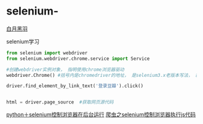 # selenium-
[白月黑羽](https://www.byhy.net/tut/auto/selenium/01/)

selenium学习
```python
from selenium import webdriver
from selenium.webdriver.chrome.service import Service

#创建webdriver实例对象， 指明使用chrome浏览器驱动
webdriver.Chrome() #括号内是chromedriver的地址， 是selenium3.x老版本写法， 新版本参照白月黑羽教程


```
```python
driver.find_element_by_link_text('登录豆瓣').click()


html = driver.page_source  #获取网页源代码
```
[python＋selenium控制浏览器在后台运行](https://xw.qq.com/amphtml/20220313A04LWB00)
[爬虫之selenium控制浏览器执行js代码](https://blog.csdn.net/weixin_44799217/article/details/112971735)
